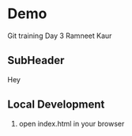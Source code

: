 # Demo

Git training
Day 3 
Ramneet Kaur

## SubHeader

Hey

## Local Development

1. open index.html in your browser